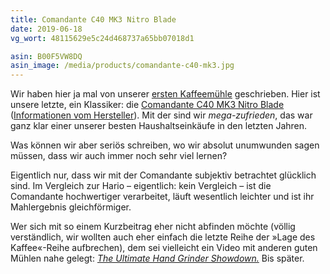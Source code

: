 ```yaml
---
title: Comandante C40 MK3 Nitro Blade
date: 2019-06-18
vg_wort: 48115629e5c24d468737a65bb07018d1

asin: B00F5VW8DQ
asin_image: /media/products/comandante-c40-mk3.jpg
---
```


Wir haben hier ja mal von unserer [ersten Kaffeemühle](/schnack/hario-mss-1b-kaffeemuehle/) geschrieben. Hier ist unsere letzte, ein Klassiker: die [Comandante C40 MK3 Nitro Blade](https://www.amazon.de/dp/B00F5VW8DQ/?tag=hhk-21) ([Informationen vom Hersteller](https://comandantegrinder.com/)). Mit der sind wir _mega-zufrieden_, das war ganz klar einer unserer besten Haushaltseinkäufe in den letzten Jahren.

Was können wir aber seriös schreiben, wo wir absolut unumwunden sagen müssen, dass wir auch immer noch sehr viel lernen?

Eigentlich nur, dass wir mit der Comandante subjektiv betrachtet glücklich sind. Im Vergleich zur Hario – eigentlich: kein Vergleich – ist die Comandante hochwertiger verarbeitet, läuft wesentlich leichter und ist ihr Mahlergebnis gleichförmiger.

Wer sich mit so einem Kurzbeitrag eher nicht abfinden möchte (völlig verständlich, wir wollten auch eher einfach die letzte Reihe der »Lage des Kaffee«-Reihe aufbrechen), dem sei vielleicht ein Video mit anderen guten Mühlen nahe gelegt: [_The Ultimate Hand Grinder Showdown._](https://www.youtube.com/watch?v=dn9OuRl1F3k) Bis später.